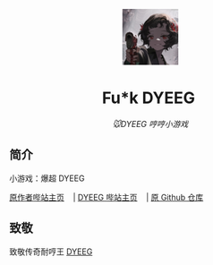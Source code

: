 <p align="center">
  <a href="https://xingye.me/game/eatkano"><img src="https://github.com/arcxingye/EatKano/blob/main/static/image/ClickBefore.png?raw=true" width="100" height="100" alt="EatKano"></a>
</p>
<div align="center">

# Fu*k DYEEG  

_🐭DYEEG 哼哼小游戏_

</div>


## 简介

小游戏：爆超 DYEEG

[原作者哔站主页](https://space.bilibili.com/316381099)     
|
[DYEEG 哔站主页](https://space.bilibili.com/1953567845)    
|
[原 Github 仓库](https://github.com/arcxingye/EatKano)      

## 致敬

致敬传奇耐哼王 [DYEEG](https://space.bilibili.com/1953567845)      
